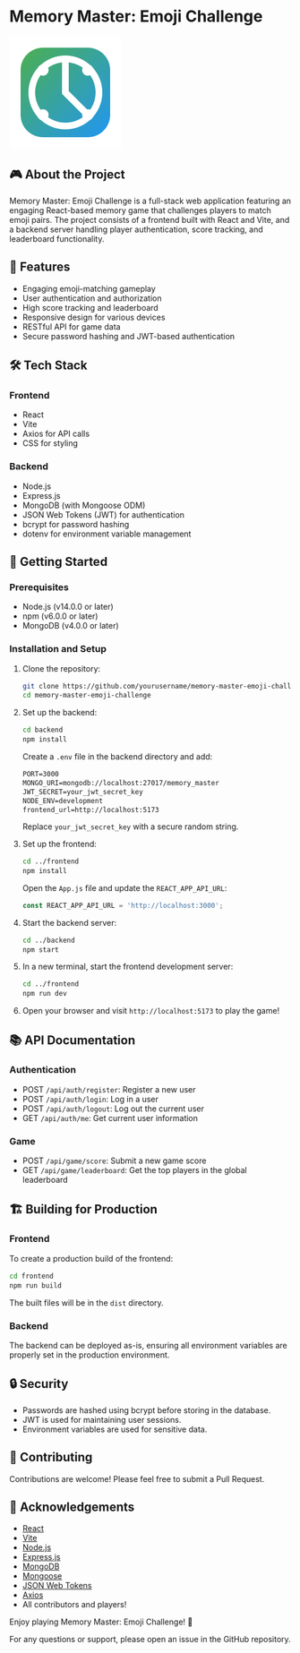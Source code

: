 # Memory Master: Emoji Challenge

![Memory Master Icon](./frontend/public/memory-master-icon.svg)

## 🎮 About the Project

Memory Master: Emoji Challenge is a full-stack web application featuring an engaging React-based memory game that challenges players to match emoji pairs. The project consists of a frontend built with React and Vite, and a backend server handling player authentication, score tracking, and leaderboard functionality.

## 🚀 Features

- Engaging emoji-matching gameplay
- User authentication and authorization
- High score tracking and leaderboard
- Responsive design for various devices
- RESTful API for game data
- Secure password hashing and JWT-based authentication

## 🛠 Tech Stack

### Frontend
- React
- Vite
- Axios for API calls
- CSS for styling

### Backend
- Node.js
- Express.js
- MongoDB (with Mongoose ODM)
- JSON Web Tokens (JWT) for authentication
- bcrypt for password hashing
- dotenv for environment variable management

## 🏁 Getting Started

### Prerequisites

- Node.js (v14.0.0 or later)
- npm (v6.0.0 or later)
- MongoDB (v4.0.0 or later)

### Installation and Setup

1. Clone the repository:
   ```bash
   git clone https://github.com/yourusername/memory-master-emoji-challenge.git
   cd memory-master-emoji-challenge
   ```

2. Set up the backend:
   ```bash
   cd backend
   npm install
   ```

   Create a `.env` file in the backend directory and add:
   ```
   PORT=3000
   MONGO_URI=mongodb://localhost:27017/memory_master
   JWT_SECRET=your_jwt_secret_key
   NODE_ENV=development
   frontend_url=http://localhost:5173
   ```
   Replace `your_jwt_secret_key` with a secure random string.

3. Set up the frontend:
   ```bash
   cd ../frontend
   npm install
   ```

   Open the `App.js` file and update the `REACT_APP_API_URL`:
   ```javascript
   const REACT_APP_API_URL = 'http://localhost:3000';
   ```

4. Start the backend server:
   ```bash
   cd ../backend
   npm start
   ```

5. In a new terminal, start the frontend development server:
   ```bash
   cd ../frontend
   npm run dev
   ```

6. Open your browser and visit `http://localhost:5173` to play the game!

## 📚 API Documentation

### Authentication
- POST `/api/auth/register`: Register a new user
- POST `/api/auth/login`: Log in a user
- POST `/api/auth/logout`: Log out the current user
- GET `/api/auth/me`: Get current user information

### Game
- POST `/api/game/score`: Submit a new game score
- GET `/api/game/leaderboard`: Get the top players in the global leaderboard

## 🏗 Building for Production

### Frontend
To create a production build of the frontend:
```bash
cd frontend
npm run build
```
The built files will be in the `dist` directory.

### Backend
The backend can be deployed as-is, ensuring all environment variables are properly set in the production environment.

## 🔒 Security

- Passwords are hashed using bcrypt before storing in the database.
- JWT is used for maintaining user sessions.
- Environment variables are used for sensitive data.

## 🤝 Contributing

Contributions are welcome! Please feel free to submit a Pull Request.

## 🙏 Acknowledgements

- [React](https://reactjs.org/)
- [Vite](https://vitejs.dev/)
- [Node.js](https://nodejs.org/)
- [Express.js](https://expressjs.com/)
- [MongoDB](https://www.mongodb.com/)
- [Mongoose](https://mongoosejs.com/)
- [JSON Web Tokens](https://jwt.io/)
- [Axios](https://axios-http.com/)
- All contributors and players!

Enjoy playing Memory Master: Emoji Challenge! 🎉

For any questions or support, please open an issue in the GitHub repository.